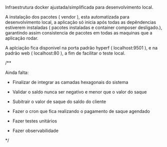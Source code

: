 Infraestrutura docker ajustada/simplificada para desenvolvimento local.

A instalação dos pacotes ( vendor ), esta automatizada para desenvolvimento local,
a aplicação só inicia após todas as depêndencias estiverem instaladas ( pacotes instaladas e container composer desligado.),
garantindo assim consistencia de pacotes em todas as maquinas que a aplicação rodar.

A aplciação fica disponivel na porta padrão hyperf ( localhost:9501 ),
e na padrão web ( localhost:80 ), a fim de facilitar o teste local.


/**

Ainda falta:

- Finalizar de integrar as camadas hexagonais do sistema
  
- Validar o saldo nunca ser negativo e menor que o valor do saque

- Subitrair o valor de saque do saldo do cliente

- Fazer o cron que fica realizando o pagamento de saque agendado

- Fazer testes unitários

- Fazer observabilidade

 */

